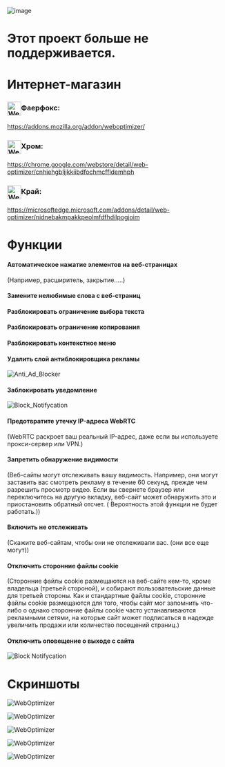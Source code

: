 ![image](chrome/icons/icon.png)

# Этот проект больше не поддерживается.

# Интернет-магазин

### <img src="webstore/images/firefox.png" width="32" height="32" alt="WebOptimizer Firefox" align="center" />Фаерфокс:

<https://addons.mozilla.org/addon/weboptimizer/>

### <img src="webstore/images/chrome.png" width="32" height="32" alt="WebOptimizer Chrome" align="center" />Хром:

<https://chrome.google.com/webstore/detail/web-optimizer/cnhiehgbljjkkiibdfochmcffldemhph>

### <img src="webstore/images/edge.png" width="32" height="32" alt="WebOptimizer Edge" align="center" />Край:

<https://microsoftedge.microsoft.com/addons/detail/web-optimizer/nidnebakmpakkpeolmfdfhdilpogjoim>

# Функции

#### Автоматическое нажатие элементов на веб-страницах

(Например, расширитель, закрытие.....)

#### Замените нелюбимые слова с веб-страниц

#### Разблокировать ограничение выбора текста

#### Разблокировать ограничение копирования

#### Разблокировать контекстное меню

#### Удалить слой антиблокировщика рекламы

![Anti_Ad_Blocker](chrome/images/anti_adblock.png)

#### Заблокировать уведомление

![Block_Notifycation](chrome/images/notification.png)

#### Предотвратите утечку IP-адреса WebRTC

(WebRTC раскроет ваш реальный IP-адрес, даже если вы используете прокси-сервер или VPN.)

#### Запретить обнаружение видимости

(Веб-сайты могут отслеживать вашу видимость. Например, они могут заставить вас смотреть рекламу в течение 60 секунд, прежде чем разрешить просмотр видео. Если вы свернете браузер или переключитесь на другую вкладку, веб-сайт может обнаружить это и приостановить обратный отсчет. ( Вероятность этой функции не будет работать.))

#### Включить не отслеживать

(Скажите веб-сайтам, чтобы они не отслеживали вас. (они все еще могут))

#### Отключить сторонние файлы cookie

(Сторонние файлы cookie размещаются на веб-сайте кем-то, кроме владельца (третьей стороной), и собирают пользовательские данные для третьей стороны. Как и стандартные файлы cookie, сторонние файлы cookie размещаются для того, чтобы сайт мог запомнить что-либо о однако сторонние файлы cookie часто устанавливаются рекламными сетями, на которые сайт может подписаться в надежде увеличить продажи или количество посещений страниц.)

#### Отключить оповещение о выходе с сайта

![Block Notifycation](chrome/images/leave_this_site.png)

# Скриншоты

![WebOptimizer](screenshots/1.png)

![WebOptimizer](screenshots/2.png)

![WebOptimizer](screenshots/3.png)

![WebOptimizer](screenshots/auto_click.png)

![WebOptimizer](screenshots/replace_words_google.png)

